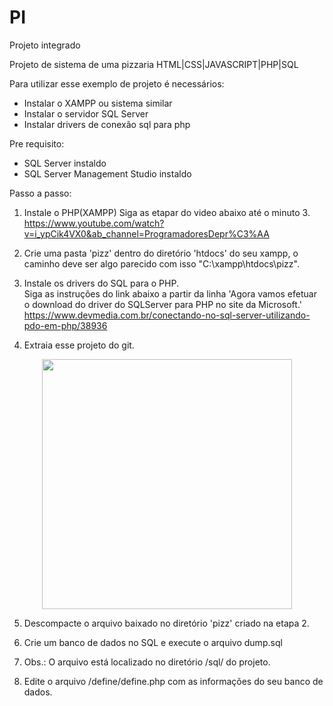 # PI
Projeto integrado

Projeto de sistema de uma pizzaria
HTML|CSS|JAVASCRIPT|PHP|SQL

Para utilizar esse exemplo de projeto é necessários:
- Instalar o XAMPP ou sistema similar
- Instalar o servidor SQL Server
- Instalar drivers de conexão sql para php

Pre requisito:
- SQL Server instaldo
- SQL Server Management Studio instaldo

Passo a passo:

1) Instale o PHP(XAMPP)
Siga as etapar do video abaixo até o minuto 3.<br>
https://www.youtube.com/watch?v=i_ypCik4VX0&ab_channel=ProgramadoresDepr%C3%AA

2) Crie uma pasta 'pizz' dentro do diretório 'htdocs' do seu xampp, o caminho deve ser algo parecido com isso "C:\xampp\htdocs\pizz".

3) Instale os drivers do SQL para o PHP.<br>
Siga as instruções do link abaixo a partir da linha 'Agora vamos efetuar o download do driver do SQLServer para PHP no site da Microsoft.'<br>
https://www.devmedia.com.br/conectando-no-sql-server-utilizando-pdo-em-php/38936

4) Extraia esse projeto do git.
<div align="center"><img src="https://github.com/kauan-rocha/PI/assets/34289823/cfa31110-d95d-4e92-8a40-cb076fca323a" width="400px" /></div>

5) Descompacte o arquivo baixado no diretório 'pizz' criado na etapa 2.

6) Crie um banco de dados no SQL e execute o arquivo dump.sql<br>
7) Obs.: O arquivo está localizado no diretório /sql/ do projeto.

7) Edite o arquivo /define/define.php com as informações do seu banco de dados.
